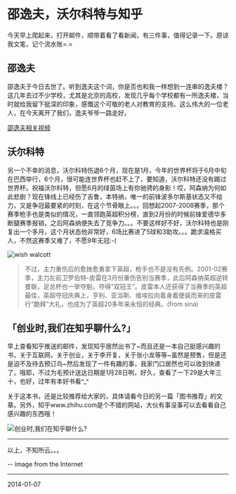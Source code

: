 邵逸夫，沃尔科特与知乎
======================

今天早上爬起来，打开邮件，顺带着看了看新闻，有三件事，值得记录一下。原谅我文笔，记个流水账=.=

## 邵逸夫
邵逸夫于今日去世了。听到逸夫这个词，你是否也和我一样想到一连串的逸夫楼？这几年去过不少学校，尤其是北京的高校，发现几乎每个学校都有一所逸夫楼，当时就给我留下挺深的印象，感慨这个可敬的老人对教育的支持。这么伟大的一位老人，在今天离开了我们，逸夫爷爷一路走好。

[邵逸夫相关视频](http://v.qq.com/topic/2014/syf.html "邵逸夫相关视频")

## 沃尔科特
另一个不幸的消息，沃尔科特伤退6个月，现在是1月，今年的世界杯将于6月中旬在巴西举行，6个月，很可能连世界杯也赶不上了，要知道，沃尔科特还没有踢过世界杯。祝福沃尔科特，但愿6月的绿茵场上有你驰骋的身影！哎，阿森纳为何如此悲剧？现在锋线上已经伤了吉鲁，本特纳，唯一的前锋波多尔斯基状态又不给力，又是争冠最要紧的时刻，在这个节骨眼上。。。回想起2007-2008赛季，那个赛季枪手也是类似的情况，一直领跑英超积分榜，直到2月份的时候前锋爱德华多断腿赛季报销，之后阿森纳便失去了竞争力。。。不要这样好不好，沃尔科特也是刚复出一个多月，这个月状态他非常好，6场比赛进了5球和3助攻。。。跪求温格买人，不然这赛季又难了，不愿9年无冠:-( 

![wish walcott](http://farm8.staticflickr.com/7294/11817939844_f60ede6dfe_o.png)

> 不过，主力重伤后的愈挫愈勇拿下英超，枪手也不是没有先例。2001-02赛季，主力左前卫罗伯特-皮雷在3月份重伤告别当赛季，此后阿森纳英超逆转曼联，足总杯也一举夺魁，夺得“双冠王”。皮雷本人还获得了当赛季的英超最佳，英超夺冠庆典上，亨利、亚当斯、维埃拉向着身着便装而来的皮雷行“跪拜”大礼，也成为了英超20多年来永恒的经典。(from sina)

## 「创业时,我们在知乎聊什么?」
早上查看知乎推送的邮件，发现知乎居然出书了~而且还是一本自己挺感兴趣的书，关于互联网，关于创业，关于李开复，关于张小龙等等~虽然是预售，但是还是迫不及待去预订鸟~然后发现了一件有趣的事，我家门口居然也可以收到快递了，哦耶，不过为毛预计送达日期是1月28日咧，好久，查看了一下29是大年三十，也好，过年有本好书看^_^

关于这本书，还是比较推荐给大家的，具体请看今日的另一篇「图书推荐」的文章。另外，知乎www.zhihu.com是个不错的网站，大伙有事没事可以去看看自己感兴趣的东西哦！

![创业时,我们在知乎聊什么?](http://farm6.staticflickr.com/5527/11818274986_5884ed8a29_o.jpg)

---
以上，不知所云。。。

--
image from the Internet

---
2014-01-07
